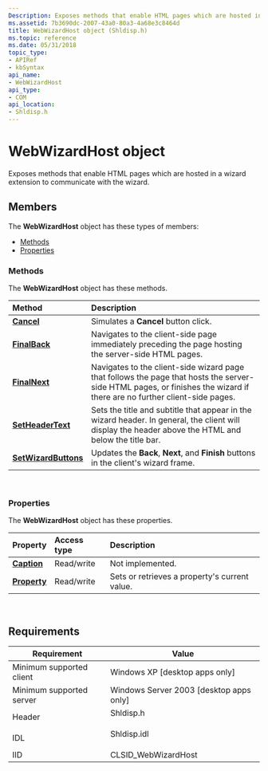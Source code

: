 ```yaml
---
Description: Exposes methods that enable HTML pages which are hosted in a wizard extension to communicate with the wizard.
ms.assetid: 7b3690dc-2007-43a0-80a3-4a68e3c8464d
title: WebWizardHost object (Shldisp.h)
ms.topic: reference
ms.date: 05/31/2018
topic_type: 
- APIRef
- kbSyntax
api_name: 
- WebWizardHost
api_type: 
- COM
api_location: 
- Shldisp.h
---
```


# WebWizardHost object

Exposes methods that enable HTML pages which are hosted in a wizard extension to communicate with the wizard.

## Members

The **WebWizardHost** object has these types of members:

-   [Methods](#methods)
-   [Properties](#properties)

### Methods

The **WebWizardHost** object has these methods.



| Method                                                      | Description                                                                                                                                                                        |
|:------------------------------------------------------------|:-----------------------------------------------------------------------------------------------------------------------------------------------------------------------------------|
| [**Cancel**](iwebwizardhost-cancel.md)                     | Simulates a **Cancel** button click.<br/>                                                                                                                                    |
| [**FinalBack**](iwebwizardhost-finalback.md)               | Navigates to the client-side page immediately preceding the page hosting the server-side HTML pages.<br/>                                                                    |
| [**FinalNext**](iwebwizardhost-finalnext.md)               | Navigates to the client-side wizard page that follows the page that hosts the server-side HTML pages, or finishes the wizard if there are no further client-side pages.<br/> |
| [**SetHeaderText**](iwebwizardhost-setheadertext.md)       | Sets the title and subtitle that appear in the wizard header. In general, the client will display the header above the HTML and below the title bar.<br/>                    |
| [**SetWizardButtons**](iwebwizardhost-setwizardbuttons.md) | Updates the **Back**, **Next**, and **Finish** buttons in the client's wizard frame.<br/>                                                                                    |



 

### Properties

The **WebWizardHost** object has these properties.



| Property                                               | Access type           | Description                                              |
|:-------------------------------------------------------|:----------------------|:---------------------------------------------------------|
| [**Caption**](iwebwizardhost-caption.md)<br/>   | Read/write<br/> | Not implemented.<br/>                              |
| [**Property**](iwebwizardhost-property.md)<br/> | Read/write<br/> | Sets or retrieves a property's current value.<br/> |



 

## Requirements



| Requirement | Value |
|-------------------------------------|----------------------------------------------------------------------------------------|
| Minimum supported client<br/> | Windows XP \[desktop apps only\]<br/>                                            |
| Minimum supported server<br/> | Windows Server 2003 \[desktop apps only\]<br/>                                   |
| Header<br/>                   | <dl> <dt>Shldisp.h</dt> </dl>   |
| IDL<br/>                      | <dl> <dt>Shldisp.idl</dt> </dl> |
| IID<br/>                      | CLSID\_WebWizardHost<br/>                                                        |



 

 




